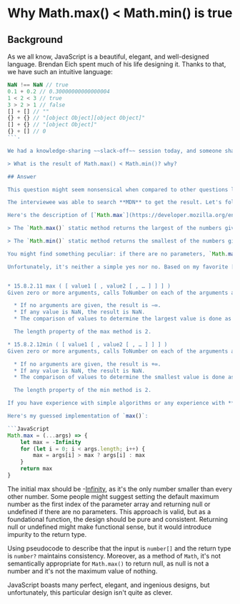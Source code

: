 # Why Math.max() < Math.min() is true

## Background

As we all know, JavaScript is a beautiful, elegant, and well-designed language. Brendan Eich spent much of his life designing it. Thanks to that, we have such an intuitive language:

````JavaScript
NaN !== NaN // true
0.1 + 0.2 // 0.30000000000000004
1 < 2 < 3 // true
3 > 2 > 1 // false
[] + [] // ""
{} + {} // "[object Object][object Object]"
[] + {} // "[object Object]"
{} + [] // 0
```·

We had a knowledge-sharing ~~slack-off~~ session today, and someone shared a question about the beauty of the language's syntax. It reminded me of my previous job in China. Almost all Chinese companies like using these elegant syntax and principles as interview questions. When I think about the most memorable question I prepared, it has to be this one:

> What is the result of Math.max() < Math.min()? why?

## Answer

This question might seem nonsensical when compared to other questions like implementing `Promise`, developing a subscribe-observation function with specific requirements, or explaining the **Event-loop** principle. However, it can still demonstrate the skill of searching for and connecting information.

The interviewee was able to search **MDN** to get the result. Let's follow the steps.

Here's the description of [`Math.max`](https://developer.mozilla.org/en-US/docs/Web/JavaScript/Reference/Global_Objects/Math/max) and [`Math.min`](https://developer.mozilla.org/en-US/docs/Web/JavaScript/Reference/Global_Objects/Math/min):

> The `Math.max()` static method returns the largest of the numbers given as input parameters, or -[Infinity](https://developer.mozilla.org/en-US/docs/Web/JavaScript/Reference/Global_Objects/Infinity) if there are no parameters.

> The `Math.min()` static method returns the smallest of the numbers given as input parameters, or [Infinity](https://developer.mozilla.org/en-US/docs/Web/JavaScript/Reference/Global_Objects/Infinity) if there are no parameters.

You might find something peculiar: if there are no parameters, `Math.max()` returns negative [Infinity](https://developer.mozilla.org/en-US/docs/Web/JavaScript/Reference/Global_Objects/Infinity), while `Math.min()` returns positive [Infinity](https://developer.mozilla.org/en-US/docs/Web/JavaScript/Reference/Global_Objects/Infinity). That's the reason the equation returns true. Why was JavaScript designed like that? Is it another example of JavaScript's beauty in design?

Unfortunately, it's neither a simple yes nor no. Based on my favorite [ecma-international.org](https://262.ecma-international.org/5.1/#sec-15.2.4), this behavior was deliberately defined:


* 15.8.2.11 max ( [ value1 [ , value2 [ , … ] ] ] )
Given zero or more arguments, calls ToNumber on each of the arguments and returns the largest of the resulting values.

  * If no arguments are given, the result is −∞.
  * If any value is NaN, the result is NaN.
  * The comparison of values to determine the largest value is done as in 11.8.5 except that +0 is considered to be larger than −0.

  The length property of the max method is 2.

* 15.8.2.12min ( [ value1 [ , value2 [ , … ] ] ] )
Given zero or more arguments, calls ToNumber on each of the arguments and returns the smallest of the resulting values.

  * If no arguments are given, the result is +∞.
  * If any value is NaN, the result is NaN.
  * The comparison of values to determine the smallest value is done as in 11.8.5 except that +0 is considered to be larger than −0.

  The length property of the min method is 2.

If you have experience with simple algorithms or any experience with **Leetcode**, you might realize why they implemented it this way.

Here's my guessed implementation of `max()`:

```JavaScript
Math.max = (...args) => {
    let max = -Infinity
    for (let i = 0; i < args.length; i++) {
        max = args[i] > max ? args[i] : max
    }
    return max
}
````

The initial max should be -[Infinity](https://developer.mozilla.org/en-US/docs/Web/JavaScript/Reference/Global_Objects/Infinity), as it's the only number smaller than every other number. Some people might suggest setting the default maximum number as the first index of the parameter array and returning null or undefined if there are no parameters. This approach is valid, but as a foundational function, the design should be pure and consistent. Returning null or undefined might make functional sense, but it would introduce impurity to the return type.

Using pseudocode to describe that the input is `number[]` and the return type is `number?` maintains consistency. Moreover, as a method of `Math`, it's not semantically appropriate for `Math.max()` to return null, as null is not a number and it's not the maximum value of nothing.

JavaScript boasts many perfect, elegant, and ingenious designs, but unfortunately, this particular design isn't quite as clever.
